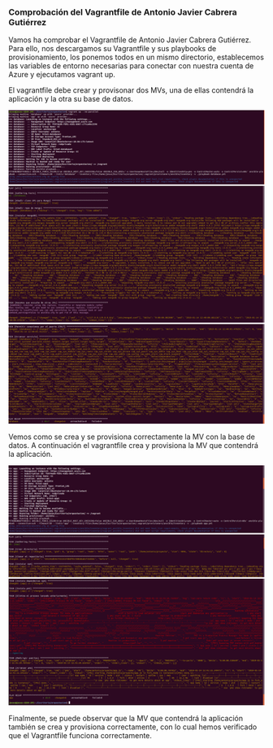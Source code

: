 ### Comprobación del Vagrantfile de Antonio Javier Cabrera Gutiérrez

Vamos ha comprobar el Vagrantfile de Antonio Javier Cabrera Gutiérrez. Para ello, nos descargamos su Vagrantfile y sus playbooks de provisionamiento, los ponemos todos en un mismo directorio, establecemos las variables de entorno necesarias para conectar con nuestra cuenta de Azure y ejecutamos vagrant up.

El vagrantfile debe crear y provisonar dos MVs, una de ellas contendrá la aplicación y la otra su base de datos.

![Imagen no encontrada](img/creacionMVDatabase.png)
![Imagen no encontrada](img/provisionMVDatabase-1.png)
![Imagen no encontrada](img/provisionMVDatabase-2.png)

Vemos como se crea y se provisiona correctamente la MV con la base de datos. A continuación el vagrantfile crea y provisiona la MV que contendrá la aplicación.

![Imagen no encontrada](img/creacionMVApp.png)
![Imagen no encontrada](img/provisionMVApp-1.png)
![Imagen no encontrada](img/provisionMVApp-2.png)

Finalmente, se puede observar que la MV que contendrá la aplicación también se crea y provisiona correctamente, con lo cual hemos verificado que el Vagrantfile funciona correctamente.

